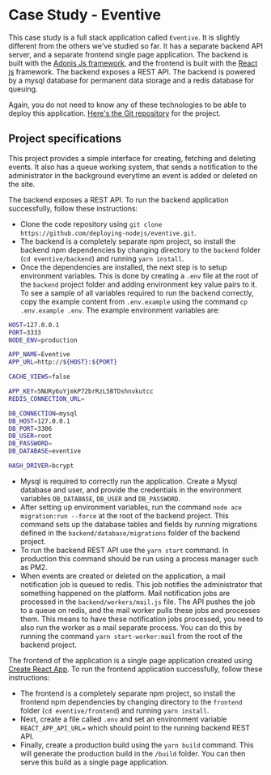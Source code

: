 # Case Study - Eventive

This case study is a full stack application called `Eventive`. It is slightly different from the others we've studied so far. It has a separate backend API server, and a separate frontend single page application. The backend is built with the [Adonis Js framework](https://adonisjs.com), and the frontend is built with the [React js](https://reactjs.org) framework. The backend exposes a REST API. The backend is powered by a mysql database for permanent data storage and a redis database for queuing.

Again, you do not need to know any of these technologies to be able to deploy this application. [Here's the Git repository](https://github.com/deploying-nodejs/eventive) for the project.

## Project specifications

This project provides a simple interface for creating, fetching and deleting events. It also has a queue working system, that sends a notification to the administrator in the background everytime an event is added or deleted on the site.

The backend exposes a REST API. To run the backend application successfully, follow these instructions:

- Clone the code repository using `git clone https://github.com/deploying-nodejs/eventive.git`.
- The backend is a completely separate npm project, so install the backend npm dependencies by changing directory to the `backend` folder (`cd eventive/backend`) and running `yarn install`.
- Once the dependencies are installed, the next step is to setup environment variables. This is done by creating a `.env` file at the root of the `backend` project folder and adding environment key value pairs to it. To see a sample of all variables required to run the backend correctly, copy the example content from `.env.example` using the command `cp .env.example .env`. The example environment variables are:

```bash
HOST=127.0.0.1
PORT=3333
NODE_ENV=production

APP_NAME=Eventive
APP_URL=http://${HOST}:${PORT}

CACHE_VIEWS=false

APP_KEY=5NURy6uYjmkP72brRzL5BTDshnvkutcc
REDIS_CONNECTION_URL=

DB_CONNECTION=mysql
DB_HOST=127.0.0.1
DB_PORT=3306
DB_USER=root
DB_PASSWORD=
DB_DATABASE=eventive

HASH_DRIVER=bcrypt
```

- Mysql is required to correctly run the application. Create a Mysql database and user, and provide the credentials in the environment variables `DB_DATABASE`, `DB_USER` and `DB_PASSWORD`.
- After setting up environment variables, run the command `node ace migration:run --force` at the root of the backend project. This command sets up the database tables and fields by running migrations defined in the `backend/database/migrations` folder of the backend project.
- To run the backend REST API use the `yarn start` command. In production this command should be run using a process manager such as PM2.
- When events are created or deleted on the application, a mail notification job is queued to redis. This job notifies the administrator that something happened on the platform. Mail notification jobs are processed in the `backend/workers/mail.js` file. The API pushes the job to a queue on redis, and the mail worker pulls these jobs and processes them. This means to have these notification jobs processed, you need to also run the worker as a mail separate process. You can do this by running the command `yarn start-worker:mail` from the root of the backend project.

The frontend of the application is a single page application created using [Create React App](https://create-react-app.dev). To run the frontend application successfully, follow these instructions:

- The frontend is a completely separate npm project, so install the frontend npm dependencies by changing directory to the `frontend` folder (`cd eventive/frontend`) and running `yarn install`.
- Next, create a file called `.env` and set an environment variable `REACT_APP_API_URL=` which should point to the running backend REST API.
- Finally, create a production build using the `yarn build` command. This will generate the production build in the `/build` folder. You can then serve this build as a single page application.
